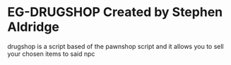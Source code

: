 # EG-DRUGSHOP Created by Stephen Aldridge
drugshop is a script based of the pawnshop script and it allows you to sell your chosen items to said npc
